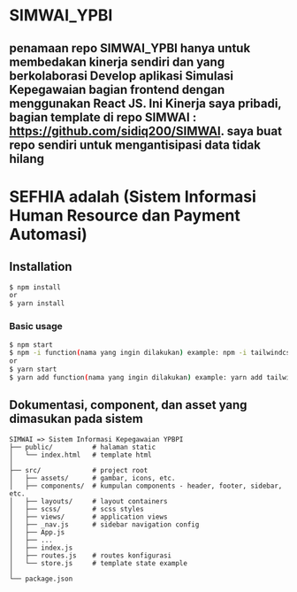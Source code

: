 # SIMWAI_YPBI
  penamaan repo SIMWAI_YPBI hanya untuk membedakan kinerja sendiri dan yang berkolaborasi
Develop aplikasi Simulasi Kepegawaian bagian frontend dengan menggunakan React JS. 
Ini Kinerja saya pribadi, bagian template di repo SIMWAI : https://github.com/sidiq200/SIMWAI.
saya buat repo sendiri untuk mengantisipasi data tidak hilang 
----------------------------------------------------------------------------------------------------------
# SEFHIA adalah (Sistem Informasi Human Resource dan Payment Automasi) 
## Installation

```bash
$ npm install
or
$ yarn install
```

### Basic usage

```bash
$ npm start
$ npm -i function(nama yang ingin dilakukan) example: npm -i tailwindcss postjs
or 
$ yarn start
$ yarn add function(nama yang ingin dilakukan) example: yarn add tailwindcss postjs
```

## Dokumentasi, component, dan asset yang dimasukan pada sistem
```
SIMWAI => Sistem Informasi Kepegawaian YPBPI
├── public/          # halaman static
│   └── index.html   # template html
│
├── src/             # project root
│   ├── assets/      # gambar, icons, etc.
│   ├── components/  # kumpulan components - header, footer, sidebar, etc.
│   ├── layouts/     # layout containers
│   ├── scss/        # scss styles
│   ├── views/       # application views
│   ├── _nav.js      # sidebar navigation config
│   ├── App.js
│   ├── ...
│   ├── index.js
│   ├── routes.js    # routes konfigurasi
│   └── store.js     # template state example
│
└── package.json
```
